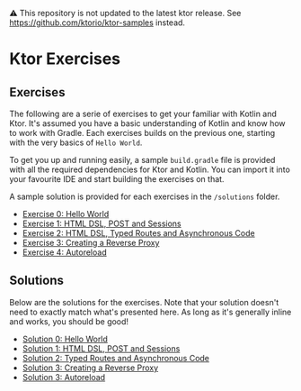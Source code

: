 :warning:
This repository is not updated to the latest ktor release. See https://github.com/ktorio/ktor-samples instead.


# Ktor Exercises

## Exercises

The following are a serie of exercises to get your familiar with Kotlin and Ktor. It's assumed you have a basic understanding of Kotlin and know how to work with Gradle.
Each exercises builds on the previous one, starting with the very basics of `Hello World`. 

To get you up and running easily, a sample `build.gradle` file is provided with all the required dependencies for Ktor and Kotlin. You can import it into your favourite IDE and start
building the exercises on that. 


A sample solution is provided for each exercises in the `/solutions` folder.

 
* [Exercise 0: Hello World](/exercises/exercise0.md)
* [Exercise 1: HTML DSL, POST and Sessions](/exercises/exercise1.md)
* [Exercise 2: HTML DSL, Typed Routes and Asynchronous Code](/exercises/exercise2.md)
* [Exercise 3: Creating a Reverse Proxy](/exercises/exercise3.md)
* [Exercise 4: Autoreload](/exercises/exercise4.md)

## Solutions

Below are the solutions for the exercises. Note that your solution doesn't need to exactly match what's presented here. As long as it's generally inline and works, you should be good!

* [Solution 0: Hello World](/solutions/exercise0)
* [Solution 1: HTML DSL, POST and Sessions](/solutions/exercise1)
* [Solution 2: Typed Routes and Asynchronous Code](/solutions/exercise2)
* [Solution 3: Creating a Reverse Proxy](/solutions/exercise3)
* [Solution 3: Autoreload](/solutions/exercise4)
